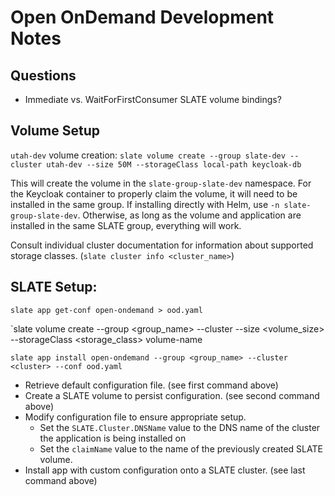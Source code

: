 # Open OnDemand Development Notes



## Questions

* Immediate vs. WaitForFirstConsumer SLATE volume bindings?


## Volume Setup

`utah-dev` volume creation: `slate volume create --group slate-dev --cluster utah-dev --size 50M --storageClass local-path keycloak-db`

This will create the volume in the `slate-group-slate-dev` namespace. 
For the Keycloak container to properly claim the volume, it will need to be installed in the same group. 
If installing directly with Helm, use `-n slate-group-slate-dev`. 
Otherwise, as long as the volume and application are installed in the same SLATE group, everything will work.

Consult individual cluster documentation for information about supported storage classes. (`slate cluster info <cluster_name>`)


## SLATE Setup:

`slate app get-conf open-ondemand > ood.yaml`

`slate volume create --group <group_name> --cluster <cluster> --size <volume_size> --storageClass <storage_class> volume-name

`slate app install open-ondemand --group <group_name> --cluster <cluster> --conf ood.yaml`



* Retrieve default configuration file. (see first command above)
* Create a SLATE volume to persist configuration. (see second command above)
* Modify configuration file to ensure appropriate setup.
	* Set the `SLATE.Cluster.DNSName` value to the DNS name of the cluster the application is being installed on
	* Set the `claimName` value to the name of the previously created SLATE volume.
* Install app with custom configuration onto a SLATE cluster. (see last command above)

